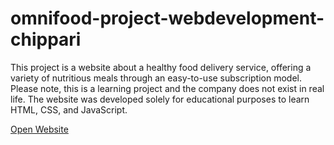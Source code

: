 # omnifood-project-webdevelopment-chippari

This project is a website about a healthy food delivery service, offering a variety of nutritious meals through an easy-to-use subscription model. Please note, this is a learning project and the company does not exist in real life. The website was developed solely for educational purposes to learn HTML, CSS, and JavaScript.

<a href="https://chippari.github.io/omnifood-project-chippari/files/omnifood-project/index.html">Open Website</a>
